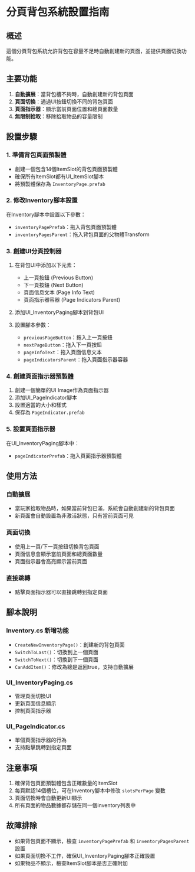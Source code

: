 # 分頁背包系統設置指南

## 概述
這個分頁背包系統允許背包在容量不足時自動創建新的頁面，並提供頁面切換功能。

## 主要功能
1. **自動擴展**：當背包槽不夠時，自動創建新的背包頁面
2. **頁面切換**：通過UI按鈕切換不同的背包頁面
3. **頁面指示器**：顯示當前頁面位置和總頁面數量
4. **無限制拾取**：移除拾取物品的容量限制

## 設置步驟

### 1. 準備背包頁面預製體
- 創建一個包含14個ItemSlot的背包頁面預製體
- 確保所有ItemSlot都有UI_ItemSlot腳本
- 將預製體保存為 `InventoryPage.prefab`

### 2. 修改Inventory腳本設置
在Inventory腳本中設置以下參數：
- `inventoryPagePrefab`：拖入背包頁面預製體
- `inventoryPagesParent`：拖入背包頁面的父物體Transform

### 3. 創建UI分頁控制器
1. 在背包UI中添加以下元素：
   - 上一頁按鈕 (Previous Button)
   - 下一頁按鈕 (Next Button)
   - 頁面信息文本 (Page Info Text)
   - 頁面指示器容器 (Page Indicators Parent)

2. 添加UI_InventoryPaging腳本到背包UI
3. 設置腳本參數：
   - `previousPageButton`：拖入上一頁按鈕
   - `nextPageButton`：拖入下一頁按鈕
   - `pageInfoText`：拖入頁面信息文本
   - `pageIndicatorsParent`：拖入頁面指示器容器

### 4. 創建頁面指示器預製體
1. 創建一個簡單的UI Image作為頁面指示器
2. 添加UI_PageIndicator腳本
3. 設置適當的大小和樣式
4. 保存為 `PageIndicator.prefab`

### 5. 設置頁面指示器
在UI_InventoryPaging腳本中：
- `pageIndicatorPrefab`：拖入頁面指示器預製體

## 使用方法

### 自動擴展
- 當玩家拾取物品時，如果當前背包已滿，系統會自動創建新的背包頁面
- 新頁面會自動設置為非激活狀態，只有當前頁面可見

### 頁面切換
- 使用上一頁/下一頁按鈕切換背包頁面
- 頁面信息會顯示當前頁面和總頁面數量
- 頁面指示器會高亮顯示當前頁面

### 直接跳轉
- 點擊頁面指示器可以直接跳轉到指定頁面

## 腳本說明

### Inventory.cs 新增功能
- `CreateNewInventoryPage()`：創建新的背包頁面
- `SwitchToLast()`：切換到上一個頁面
- `SwitchToNext()`：切換到下一個頁面
- `CanAddItem()`：修改為總是返回true，支持自動擴展

### UI_InventoryPaging.cs
- 管理頁面切換UI
- 更新頁面信息顯示
- 控制頁面指示器

### UI_PageIndicator.cs
- 單個頁面指示器的行為
- 支持點擊跳轉到指定頁面

## 注意事項
1. 確保背包頁面預製體包含正確數量的ItemSlot
2. 每頁默認14個槽位，可在Inventory腳本中修改 `slotsPerPage` 變數
3. 頁面切換時會自動更新UI顯示
4. 所有頁面的物品數據都存儲在同一個inventory列表中

## 故障排除
- 如果背包頁面不顯示，檢查 `inventoryPagePrefab` 和 `inventoryPagesParent` 設置
- 如果頁面切換不工作，確保UI_InventoryPaging腳本正確設置
- 如果物品不顯示，檢查ItemSlot腳本是否正確附加 